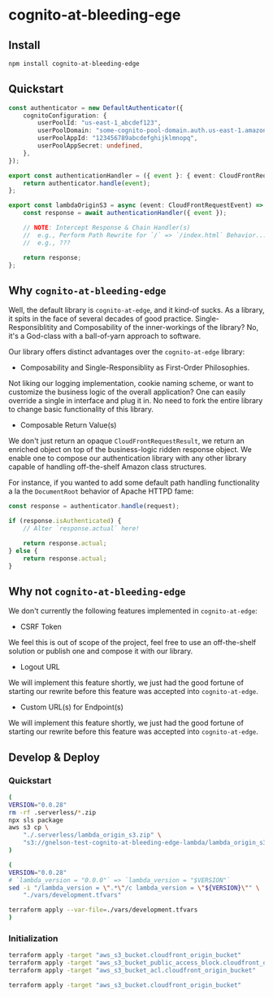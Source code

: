 
# cognito-at-bleeding-ege

## Install

```bash
npm install cognito-at-bleeding-edge
```

## Quickstart

```typescript
const authenticator = new DefaultAuthenticator({
    cognitoConfiguration: {
        userPoolId: "us-east-1_abcdef123",
        userPoolDomain: "some-cognito-pool-domain.auth.us-east-1.amazoncognito.com",
        userPoolAppId: "123456789abcdefghijklmnopq",
        userPoolAppSecret: undefined,
    },
});

export const authenticationHandler = ({ event }: { event: CloudFrontRequestEvent }) => {
    return authenticator.handle(event);
};

export const lambdaOriginS3 = async (event: CloudFrontRequestEvent) => {
    const response = await authenticationHandler({ event });

    // NOTE: Intercept Response & Chain Handler(s)
    //  e.g., Perform Path Rewrite for `/` => `/index.html` Behavior...
    //  e.g., ???

    return response;
};
```

## Why `cognito-at-bleeding-edge`

Well, the default library is `cognito-at-edge`, and it kind-of sucks. As a library, it spits in the face of several decades of good practice. Single-Responsiblitity and Composability of the inner-workings of the library? No, it's a God-class with a ball-of-yarn approach to software.

Our library offers distinct advantages over the `cognito-at-edge` library:

- Composability and Single-Responsiblity as First-Order Philosophies.

Not liking our logging implementation, cookie naming scheme, or want to customize the business logic of the overall application? One can easily override a single in interface and plug it in. No need to fork the entire library to change basic functionality of this library.

- Composable Return Value(s)

We don't just return an opaque `CloudFrontRequestResult`, we return an enriched object on top of the business-logic ridden response object. We enable one to compose our authentication library with any other library capable of handling off-the-shelf Amazon class structures.

For instance, if you wanted to add some default path handling functionality a la the `DocumentRoot` behavior of Apache HTTPD fame:

```typescript
const response = authenticator.handle(request);

if (response.isAuthenticated) {
    // Alter `response.actual` here!

    return response.actual;
} else {
    return response.actual;
}
```

## Why not `cognito-at-bleeding-edge`

We don't currently the following features implemented in `cognito-at-edge`:

- CSRF Token

We feel this is out of scope of the project, feel free to use an off-the-shelf solution or publish one and compose it with our library.

- Logout URL

We will implement this feature shortly, we just had the good fortune of starting our rewrite before this feature was accepted into `cognito-at-edge`.

- Custom URL(s) for Endpoint(s)

We will implement this feature shortly, we just had the good fortune of starting our rewrite before this feature was accepted into `cognito-at-edge`.

## Develop & Deploy

### Quickstart

```bash
(
VERSION="0.0.28"
rm -rf .serverless/*.zip
npx sls package
aws s3 cp \
    "./.serverless/lambda_origin_s3.zip" \
    "s3://gnelson-test-cognito-at-bleeding-edge-lambda/lambda_origin_s3-${VERSION}.zip"
)
```

```bash
(
VERSION="0.0.28"
# `lambda_version = "0.0.0"` => `lambda_version = "$VERSION"`
sed -i "/lambda_version = \".*\"/c lambda_version = \"${VERSION}\"" \
    "./vars/development.tfvars"

terraform apply --var-file=./vars/development.tfvars
)
```

### Initialization

```bash
terraform apply -target "aws_s3_bucket.cloudfront_origin_bucket"
terraform apply -target "aws_s3_bucket_public_access_block.cloudfront_origin_bucket"
terraform apply -target "aws_s3_bucket_acl.cloudfront_origin_bucket"

terraform apply -target "aws_s3_bucket.cloudfront_origin_bucket"
```
